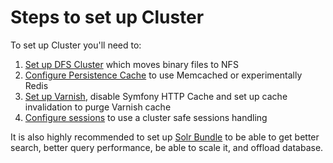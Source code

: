 #  Steps to set up Cluster

To set up Cluster you'll need to:

1.  [Set up DFS Cluster](Clustering_31430387.html#Clustering-DFSIOHandler) which moves binary files to NFS
2.  [Configure Persistence Cache](Repository_31432023.html#Repository-Persistencecacheconfiguration) to use Memcached or experimentally Redis
3.  [Set up Varnish](HTTP-Cache_31430152.html#HTTPCache-UsingVarnish), disable Symfony HTTP Cache and set up cache invalidation to purge Varnish cache
4.  [Configure sessions](Sessions_31429667.html) to use a cluster safe sessions handling

It is also highly recommended to set up [Solr Bundle](Solr-Bundle_31430592.html) to be able to get better search, better query performance, be able to scale it, and offload database.
